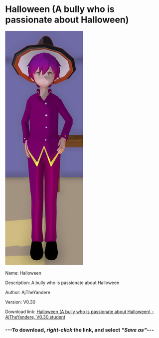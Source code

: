 # Halloween (A bully who is passionate about Halloween)

<img src = "https://raw.githubusercontent.com/Arbiter1223/Daigaku-Gurashi-Custom-Students/master/Students/Files/Halloween%20(A%20bully%20who%20is%20passionate%20about%20Halloween).png">

Name: Halloween

Description: A bully who is passionate about Halloween

Author: AjTheYandere

Version: V0.30

Download link: <a href="https://raw.githubusercontent.com/Arbiter1223/Daigaku-Gurashi-Custom-Students/master/Students/Files/Halloween%20(A%20bully%20who%20is%20passionate%20about%20Halloween)%20-%20AjTheYandere%2C%20V0.30.student">Halloween (A bully who is passionate about Halloween) - AjTheYandere, V0.30.student</a>

### ---**To download, _right-click_ the link, and select _"Save as"_**---
